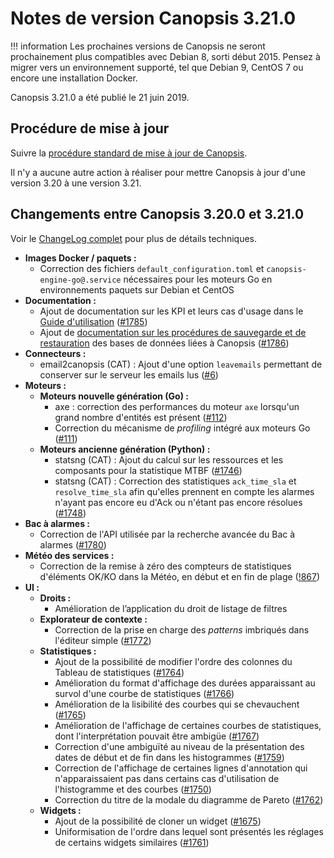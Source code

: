 # Notes de version Canopsis 3.21.0

!!! information
    Les prochaines versions de Canopsis ne seront prochainement plus compatibles avec Debian 8, sorti début 2015. Pensez à migrer vers un environnement supporté, tel que Debian 9, CentOS 7 ou encore une installation Docker.

Canopsis 3.21.0 a été publié le 21 juin 2019.

## Procédure de mise à jour

Suivre la [procédure standard de mise à jour de Canopsis](../guide-administration/mise-a-jour/index.md).

Il n'y a aucune autre action à réaliser pour mettre Canopsis à jour d'une version 3.20 à une version 3.21.

## Changements entre Canopsis 3.20.0 et 3.21.0

Voir le [ChangeLog complet](https://git.canopsis.net/canopsis/canopsis/blob/develop/CHANGELOG.md) pour plus de détails techniques.

*  **Images Docker / paquets :**
    *  Correction des fichiers `default_configuration.toml` et `canopsis-engine-go@.service` nécessaires pour les moteurs Go en environnements paquets sur Debian et CentOS
*  **Documentation :**
    *  Ajout de documentation sur les KPI et leurs cas d'usage dans le [Guide d'utilisation](../guide-utilisation/index.md) ([#1785](https://git.canopsis.net/canopsis/canopsis/issues/1785))
    *  Ajout de [documentation sur les procédures de sauvegarde et de restauration](../guide-administration/administration-avancee/actions-base-donnees.md) des bases de données liées à Canopsis ([#1786](https://git.canopsis.net/canopsis/canopsis/issues/1786))
*  **Connecteurs :**
    *  email2canopsis (CAT) : Ajout d'une option `leavemails` permettant de conserver sur le serveur les emails lus ([#6](https://git.canopsis.net/cat/connector-email2canopsis/issues/6))
*  **Moteurs :**
    *  **Moteurs nouvelle génération (Go) :**
        *  axe : correction des performances du moteur `axe` lorsqu'un grand nombre d'entités est présent ([#112](https://git.canopsis.net/canopsis/go-revolution/issues/112))
        *  Correction du mécanisme de *profiling* intégré aux moteurs Go ([#111](https://git.canopsis.net/canopsis/go-revolution/issues/111))
    *  **Moteurs ancienne génération (Python) :**
        *  statsng (CAT) : Ajout du calcul sur les ressources et les composants pour la statistique MTBF ([#1746](https://git.canopsis.net/canopsis/canopsis/issues/1746))
        *  statsng (CAT) : Correction des statistiques `ack_time_sla` et `resolve_time_sla` afin qu'elles prennent en compte les alarmes n'ayant pas encore eu d'Ack ou n'étant pas encore résolues ([#1748](https://git.canopsis.net/canopsis/canopsis/issues/1748))
*  **Bac à alarmes :**
    *  Correction de l'API utilisée par la recherche avancée du Bac à alarmes ([#1780](https://git.canopsis.net/canopsis/canopsis/issues/1780))
*  **Météo des services :**
    *  Correction de la remise à zéro des compteurs de statistiques d'éléments OK/KO dans la Météo, en début et en fin de plage ([!867](https://git.canopsis.net/canopsis/canopsis/merge_requests/867/diffs))
*  **UI :**
    *  **Droits :**
        *  Amélioration de l’application du droit de listage de filtres
    *  **Explorateur de contexte :**
        *  Correction de la prise en charge des *patterns* imbriqués dans l'éditeur simple ([#1772](https://git.canopsis.net/canopsis/canopsis/issues/1772))
    *  **Statistiques :**
        *  Ajout de la possibilité de modifier l'ordre des colonnes du Tableau de statistiques ([#1764](https://git.canopsis.net/canopsis/canopsis/issues/1764))
        *  Amélioration du format d'affichage des durées apparaissant au survol d'une courbe de statistiques ([#1766](https://git.canopsis.net/canopsis/canopsis/issues/1766))
        *  Amélioration de la lisibilité des courbes qui se chevauchent ([#1765](https://git.canopsis.net/canopsis/canopsis/issues/1765))
        *  Amélioration de l'affichage de certaines courbes de statistiques, dont l'interprétation pouvait être ambigüe ([#1767](https://git.canopsis.net/canopsis/canopsis/issues/1767))
        *  Correction d'une ambiguïté au niveau de la présentation des dates de début et de fin dans les histogrammes ([#1759](https://git.canopsis.net/canopsis/canopsis/issues/1759))
        *  Correction de l'affichage de certaines lignes d'annotation qui n'apparaissaient pas dans certains cas d'utilisation de l'histogramme et des courbes ([#1750](https://git.canopsis.net/canopsis/canopsis/issues/1750))
        *  Correction du titre de la modale du diagramme de Pareto ([#1762](https://git.canopsis.net/canopsis/canopsis/issues/1762))
    *  **Widgets :**
        *  Ajout de la possibilité de cloner un widget ([#1675](https://git.canopsis.net/canopsis/canopsis/issues/1675))
        *  Uniformisation de l'ordre dans lequel sont présentés les réglages de certains widgets similaires ([#1761](https://git.canopsis.net/canopsis/canopsis/issues/1761))
